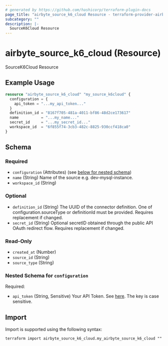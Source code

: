 ```yaml
---
# generated by https://github.com/hashicorp/terraform-plugin-docs
page_title: "airbyte_source_k6_cloud Resource - terraform-provider-airbyte"
subcategory: ""
description: |-
  SourceK6Cloud Resource
---
```


# airbyte_source_k6_cloud (Resource)

SourceK6Cloud Resource

## Example Usage

```terraform
resource "airbyte_source_k6_cloud" "my_source_k6cloud" {
  configuration = {
    api_token = "...my_api_token..."
  }
  definition_id = "8167f705-481a-4011-bf86-48d2ce173617"
  name          = "...my_name..."
  secret_id     = "...my_secret_id..."
  workspace_id  = "6f855f74-3cb3-482c-8825-930ccf418ca0"
}
```

<!-- schema generated by tfplugindocs -->
## Schema

### Required

- `configuration` (Attributes) (see [below for nested schema](#nestedatt--configuration))
- `name` (String) Name of the source e.g. dev-mysql-instance.
- `workspace_id` (String)

### Optional

- `definition_id` (String) The UUID of the connector definition. One of configuration.sourceType or definitionId must be provided. Requires replacement if changed.
- `secret_id` (String) Optional secretID obtained through the public API OAuth redirect flow. Requires replacement if changed.

### Read-Only

- `created_at` (Number)
- `source_id` (String)
- `source_type` (String)

<a id="nestedatt--configuration"></a>
### Nested Schema for `configuration`

Required:

- `api_token` (String, Sensitive) Your API Token. See <a href="https://k6.io/docs/cloud/integrations/token/">here</a>. The key is case sensitive.

## Import

Import is supported using the following syntax:

```shell
terraform import airbyte_source_k6_cloud.my_airbyte_source_k6_cloud ""
```
